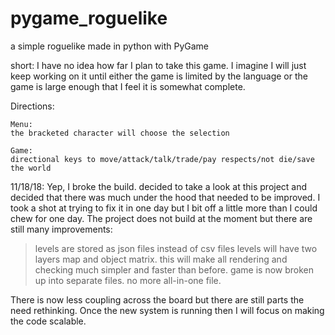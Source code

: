 # pygame_roguelike
a simple roguelike made in python with PyGame

short:
I have no idea how far I plan to take this game. I imagine I will just keep working on it until either the game is limited by the language or the game is large enough that I feel it is somewhat complete.

Directions:

	Menu:
	the bracketed character will choose the selection

	Game:
	directional keys to move/attack/talk/trade/pay respects/not die/save the world

11/18/18: Yep, I broke the build. decided to take a look at this project and decided that there was much under the hood that needed to be improved. I took a shot at trying to fix it in one day but I bit off a little more than I could chew for one day. The project does not build at the moment but there are still many improvements:
> levels are stored as json files instead of csv files
> levels will have two layers map and object matrix. this will make all rendering and checking much simpler and faster than before. 
> game is now broken up into separate files. no more all-in-one file.

There is now less coupling across the board but there are still parts the need rethinking. Once the new system is running then I will focus on making the code scalable. 
